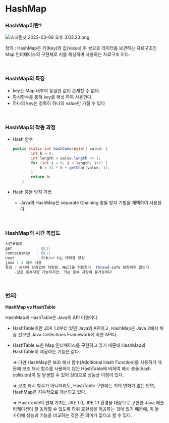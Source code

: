 # HashMap

### HashMap이란?

![스크린샷 2022-03-08 오후 3.03.23.png](https://s3-us-west-2.amazonaws.com/secure.notion-static.com/32fe78c0-535b-4ead-a00f-3ee38f7e7a54/스크린샷_2022-03-08_오후_3.03.23.png)

정의 : HashMap은 키(Key)와 값(Value) 두 쌍으로 데이터를 보관하는 자료구조인 Map 인터페이스의 구현체로 키를 해싱하여 사용하는 자료구조 이다.

<br>

### HashMap의 특징

- key는 Map 내부의 동일한 값이 존재할 수 없다.
- 함시함수를 통해 key를 해싱 하여 사용한다.
- 하나의 key는 정확히 하나의 value만 가질 수 있다

<br>

### HashMap의 작동 과정

- Hash 함수
    
    ```java
    public static int hashCode(byte[] value) {
            int h = 0;
            int length = value.length >> 1;
            for (int i = 0; i < length; i++) {
                h = 31 * h + getChar(value, i);
            }
            return h;
        }
    ```
    
- Hash 충돌 방지 기법
    - Java의 HashMap은 separate Chaining  충돌 방지 기법을 채택하여 사용한다.

<br>

### HashMap의 시간 복잡도

```java
시간복잡도
get           : O(1)
containsKey   : O(1)
next          : O(h/n) h는 테이블 용량
java 1.2 에서 나옴
특징 : 순서에 상관없이 저장됨, Null을 허용한다. thread-safe 보장하지 않는다.
	-값은 중복저장 가능하지만, 키는 중복 저장이 불가능하다
```

<br>

### 번외)

**HashMap vs HashTable**

HashMap과 HashTable은 Java의 API 이름이다. 

- HashTable이란 JDK 1.0부터 있던 Java의 API이고, HashMap은 Java 2에서 처음 선보인 Java Collections Framework에 속한 API다.
- HashTable 또한 Map 인터페이스를 구현하고 있기 때문에 HashMap과 HashTable이 제공하는 기능은 같다.
    
    ⇒ 다만 HashMap은 보조 해시 함수(Additional Hash Function)를 사용하기 때문에 보조 해시 함수를 사용하지 않는 HashTable에 비하여 해시 충돌(hash collision)이 덜 발생할 수 있어 상대으로 성능상 이점이 있다. 
    
    ⇒ 보조 해시 함수가 아니더라도, HashTable 구현에는 거의 변화가 없는 반면, HashMap은 지속적으로 개선되고 있다. 
    
    ⇒ HashTable의 현재 가치는 JRE 1.0, JRE 1.1 환경을 대상으로 구현한 Java 애플리케이션이 잘 동작할 수 있도록 하위 호환성을 제공하는 것에 있기 때문에, 이 둘 사이에 성능과 기능을 비교하는 것은 큰 의미가 없다고 할 수 있다.